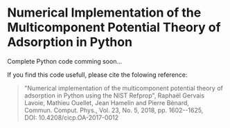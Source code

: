 # Numerical Implementation of the Multicomponent Potential Theory of Adsorption in Python

Complete Python code comming soon...




If you find this code usefull, please cite the folowing reference:


> "Numerical implementation of the multicomponent potential theory of adsorption in Python using the NIST Refprop", 
 Raphaël Gervais Lavoie, Mathieu Ouellet, Jean Hamelin and Pierre Bénard,  
 Commun. Comput. Phys., Vol. 23, No. 5, 2018, pp. 1602--1625,  
 DOI: 10.4208/cicp.OA-2017-0012
 



